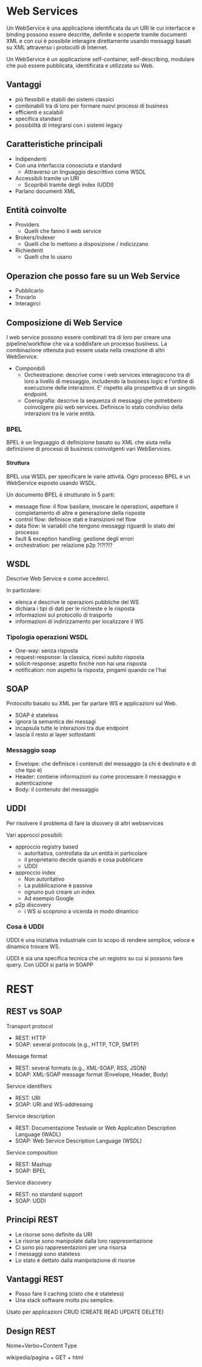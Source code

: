 # Web Services

Un WebService è una applicazione identificata da un URI le cui interfacce e binding possono essere descritte, definite e scoperte tramite documenti XML e con cui è possibile interagire direttamente usando messaggi basati su XML attraverso i protocolli di Internet.  

Un WebService è un applicazione self-container, self-describing, modulare che può essere pubblicata, identificata e utilizzata su Web.

## Vantaggi

* più flessibili e stabili dei sistemi classici
* combinabili tra di loro per formare nuovi processi di business
* efficienti e scalabili
* specifica standard
* possibilità di integrarsi con i sistemi legacy

## Caratteristiche principali

* Indipendenti
* Con una interfaccia conosciuta e standard
	* Attraverso un linguaggio descrittivo come WSDL
* Accessibili tramite un URI 
	* Scopribili tramite degli index (UDDI)
* Parlano documenti XML

## Entità coinvolte

* Providers
	* Quelli che fanno il web service
* Brokers/Indexer
	* Quelli che lo mettono a disposizione / indicizzano
* Richiedenti
	* Quelli che lo usano

## Operazion che posso fare su un Web Service

* Pubblicarlo
* Trovarlo
* Interagirci

## Composizione di Web Service

I web service possono essere combinati tra di loro per creare una pipeline/workflow che va a soddisfare un processo business. La combinazione ottenuta può essere usata nella creazione di altri WebService.

* Componibili
	* Orchestrazione: descrive come i web services interagiscono tra di loro a livello di messaggio, includendo la business logic e l'ordine di esecuzione delle interazioni. E' rispetto alla prospettiva di un singolo endpoint.  
	* Coerografia: descrive la sequenza di messaggi che potrebbero coinvolgere più web services. Definisce lo stato condiviso della interazioni tra le varie entità.

### BPEL

BPEL è un linguaggio di definizione basato su XML che aiuta nella definizione di processi di business coinvolgenti vari WebServices. 

#### Struttura

BPEL usa WSDL per specificare le varie attività. Ogni processo BPEL è un WebService esposto usando WSDL. 

Un documento BPEL è strutturato in 5 parti:

* message flow: il flow basilare, invocare le operazioni, aspettare il completamento di altre e generazione della risposte
* control flow: definisce stati e transizioni nel flow
* data flow: le variabili che tengono messaggi riguardi lo stato del processo
* fault & exception handling: gestione degli errori
* orchestration: per relazione p2p ?!?!?!?

## WSDL

Descrive Web Service e come accederci.

In particolare:

* elenca e descrive le operazioni pubbliche del WS
* dichiara i tipi di dati per le richieste e le risposta
* informazioni sul protocollo di trasporto
* informazioni di indirizzamento per localizzare il WS

### Tipologia operazioni WSDL

* One-way: senza risposta
* request-response: la classica, ricevi subito risposta
* solicit-response: aspetto finchè non hai una risposta
* notification: non aspetto la risposta, pingami quando ce l'hai


## SOAP

Protocollo basato su XML per far parlare WS e applicazioni sul Web.

* SOAP è stateless
* ignora la semantica dei messagi
* incapsula tutte le interazioni tra due endpoint
* lascia il resto ai layer sottostanti

### Messaggio soap

* Envelope: che definisce i contenuti del messaggio (a chi è destinato e di che tipo è)
* Header: contiene informazioni su come processare il messaggio e autenticazione
* Body: il contenuto del messaggio

## UDDI

Per risolvere il problema di fare la disovery di altri webservices 

Vari approcci possibili: 

* approccio registry based
	* autoritativa, controllata da un entità in particolare
	* il proprietario decide quando e cosa pubblicare
	* UDDI
* approccio index
	* Non autoritativo
	* La pubblicazione è passiva
	* ognuno può creare un index
	* Ad esempio Google
* p2p discovery
	* i WS si scoprono a vicenda in modo dinamico

### Cosa è UDDI

UDDI è una iniziativa industriale con lo scopo di rendere semplice, veloce e dinamico trovare WS. 

UDDI è sia una specifica tecnica che un registro su cui si possono fare query. Con UDDI si parla in SOAPP


# REST

## REST vs SOAP

Transport protocol

* REST: HTTP
* SOAP: several protocols (e.g., HTTP, TCP, SMTP)

Message format

* REST: several formats (e.g., XML-SOAP, RSS, JSON)
* SOAP: XML-SOAP message format (Envelope, Header, Body)

Service identifiers

* REST: URI
* SOAP: URI and WS-addressing

Service description

* REST: Documentazione Testuale or Web Application Description
Language (WADL)
* SOAP: Web Service Description Language (WSDL)

Service composition

* REST: Mashup
* SOAP: BPEL

Service discovery

* REST: no standard support
* SOAP: UDDI

## Principi REST

* Le risorse sono definite da URI
* Le risorse sono manipolate dalla loro rappresentazione
* Ci sono più rappresentazioni per una risorsa
* I messaggi sono stateless
* Lo stato è dettato dalla manipolazione di risorse

## Vantaggi REST

* Posso fare il caching (cisto che è stateless)
* Una stack software molto piu semplice.

Usato per applicazioni CRUD (CREATE READ UPDATE DELETE)

## Design REST

Nome+Verbo+Content Type

wikipedia/pagina + GET + html

